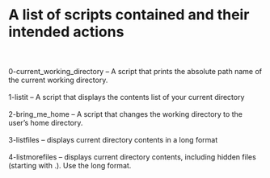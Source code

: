 # A list of scripts contained and their intended actions
</br>
</br>
0-current_working_directory – A script that prints the absolute path name of the current working directory.
</br>
<br>
1-listit – A script that displays the contents list of your current directory
</br>
</br>
2-bring_me_home – A script that changes the working directory to the user’s home directory.
</br>
</br>
3-listfiles – displays current directory contents in a long format
</br>
</br>
4-listmorefiles – displays current directory contents, including hidden files (starting with .). Use the long format.
